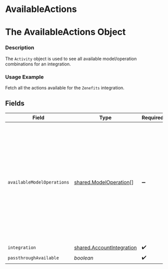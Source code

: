 # AvailableActions

# The AvailableActions Object
### Description
The `Activity` object is used to see all available model/operation combinations for an integration.

### Usage Example
Fetch all the actions available for the `Zenefits` integration.


## Fields

| Field                                                                                                                                                                                                     | Type                                                                                                                                                                                                      | Required                                                                                                                                                                                                  | Description                                                                                                                                                                                               | Example                                                                                                                                                                                                   |
| --------------------------------------------------------------------------------------------------------------------------------------------------------------------------------------------------------- | --------------------------------------------------------------------------------------------------------------------------------------------------------------------------------------------------------- | --------------------------------------------------------------------------------------------------------------------------------------------------------------------------------------------------------- | --------------------------------------------------------------------------------------------------------------------------------------------------------------------------------------------------------- | --------------------------------------------------------------------------------------------------------------------------------------------------------------------------------------------------------- |
| `availableModelOperations`                                                                                                                                                                                | [shared.ModelOperation](../../../sdk/models/shared/modeloperation.md)[]                                                                                                                                   | :heavy_minus_sign:                                                                                                                                                                                        | N/A                                                                                                                                                                                                       | [<br/>{<br/>"model_name": "Candidate",<br/>"available_operations": [<br/>"FETCH",<br/>"CREATE"<br/>],<br/>"required_post_parameters": [<br/>"remote_user_id"<br/>],<br/>"supported_fields": [<br/>"first_name",<br/>"last_name",<br/>"company",<br/>"title"<br/>]<br/>}<br/>] |
| `integration`                                                                                                                                                                                             | [shared.AccountIntegration](../../../sdk/models/shared/accountintegration.md)                                                                                                                             | :heavy_check_mark:                                                                                                                                                                                        | N/A                                                                                                                                                                                                       |                                                                                                                                                                                                           |
| `passthroughAvailable`                                                                                                                                                                                    | *boolean*                                                                                                                                                                                                 | :heavy_check_mark:                                                                                                                                                                                        | N/A                                                                                                                                                                                                       | true                                                                                                                                                                                                      |